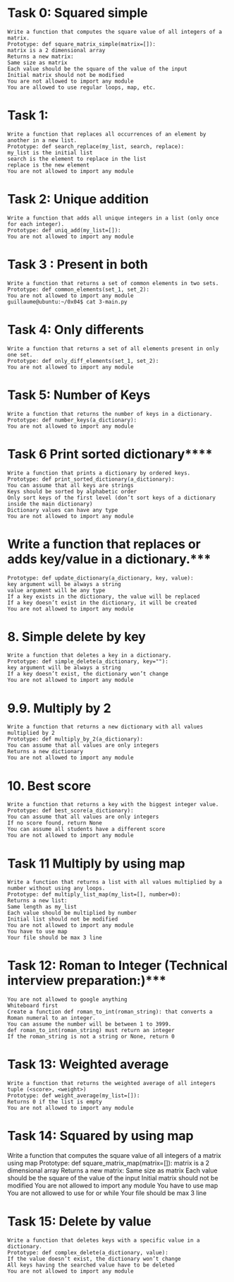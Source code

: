 # Task 0: Squared simple
    Write a function that computes the square value of all integers of a matrix.
    Prototype: def square_matrix_simple(matrix=[]):
    matrix is a 2 dimensional array
    Returns a new matrix:
    Same size as matrix
    Each value should be the square of the value of the input
    Initial matrix should not be modified
    You are not allowed to import any module
    You are allowed to use regular loops, map, etc.
# Task 1:
    Write a function that replaces all occurrences of an element by another in a new list.
    Prototype: def search_replace(my_list, search, replace):
    my_list is the initial list
    search is the element to replace in the list
    replace is the new element
    You are not allowed to import any module
# Task 2: Unique addition
    Write a function that adds all unique integers in a list (only once for each integer).
    Prototype: def uniq_add(my_list=[]):
    You are not allowed to import any module
# Task 3 : Present in both
    Write a function that returns a set of common elements in two sets.
    Prototype: def common_elements(set_1, set_2):
    You are not allowed to import any module
    guillaume@ubuntu:~/0x04$ cat 3-main.py
# Task 4: Only differents
    Write a function that returns a set of all elements present in only one set.
    Prototype: def only_diff_elements(set_1, set_2):
    You are not allowed to import any module
# Task 5: Number of Keys
    Write a function that returns the number of keys in a dictionary.
    Prototype: def number_keys(a_dictionary):
    You are not allowed to import any module
# Task 6 Print sorted dictionary****
    Write a function that prints a dictionary by ordered keys.
    Prototype: def print_sorted_dictionary(a_dictionary):
    You can assume that all keys are strings
    Keys should be sorted by alphabetic order
    Only sort keys of the first level (don’t sort keys of a dictionary inside the main dictionary)
    Dictionary values can have any type
    You are not allowed to import any module
# Write a function that replaces or adds key/value in a dictionary.***
    Prototype: def update_dictionary(a_dictionary, key, value):
    key argument will be always a string
    value argument will be any type
    If a key exists in the dictionary, the value will be replaced
    If a key doesn’t exist in the dictionary, it will be created
    You are not allowed to import any module
# 8. Simple delete by key
    Write a function that deletes a key in a dictionary.
    Prototype: def simple_delete(a_dictionary, key=""):
    key argument will be always a string
    If a key doesn’t exist, the dictionary won’t change
    You are not allowed to import any module
# 9.9. Multiply by 2
    Write a function that returns a new dictionary with all values multiplied by 2
    Prototype: def multiply_by_2(a_dictionary):
    You can assume that all values are only integers
    Returns a new dictionary
    You are not allowed to import any module
# 10. Best score
    Write a function that returns a key with the biggest integer value.
    Prototype: def best_score(a_dictionary):
    You can assume that all values are only integers
    If no score found, return None
    You can assume all students have a different score
    You are not allowed to import any module
# Task 11 Multiply by using map
    Write a function that returns a list with all values multiplied by a number without using any loops.
    Prototype: def multiply_list_map(my_list=[], number=0):
    Returns a new list:
    Same length as my_list
    Each value should be multiplied by number
    Initial list should not be modified
    You are not allowed to import any module
    You have to use map
    Your file should be max 3 line
# Task 12: Roman to Integer (Technical interview preparation:)***
    You are not allowed to google anything
    Whiteboard first
    Create a function def roman_to_int(roman_string): that converts a Roman numeral to an integer.
    You can assume the number will be between 1 to 3999.
    def roman_to_int(roman_string) must return an integer
    If the roman_string is not a string or None, return 0
# Task 13: Weighted average
    Write a function that returns the weighted average of all integers tuple (<score>, <weight>)
    Prototype: def weight_average(my_list=[]):
    Returns 0 if the list is empty
    You are not allowed to import any module
# Task 14: Squared by using map
   Write a function that computes the square value of all integers of a matrix using map
    Prototype: def square_matrix_map(matrix=[]):
    matrix is a 2 dimensional array
    Returns a new matrix:
    Same size as matrix
    Each value should be the square of the value of the input
    Initial matrix should not be modified
    You are not allowed to import any module
    You have to use map
    You are not allowed to use for or while
    Your file should be max 3 line
# Task 15: Delete by value
    Write a function that deletes keys with a specific value in a dictionary.
    Prototype: def complex_delete(a_dictionary, value):
    If the value doesn’t exist, the dictionary won’t change
    All keys having the searched value have to be deleted
    You are not allowed to import any module